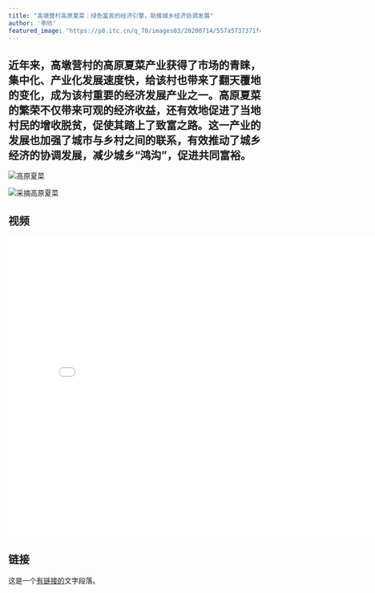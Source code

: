 ```yaml
---
title: "高墩营村高原夏菜：绿色富民的经济引擎，助推城乡经济协调发展"
author: '李欣'
featured_image: "https://p8.itc.cn/q_70/images03/20200714/557a5737371f4ddaa5080f65afeb478d.jpeg"
---
```


## 近年来，高墩营村的高原夏菜产业获得了市场的青睐，集中化、产业化发展速度快，给该村也带来了翻天覆地的变化，成为该村重要的经济发展产业之一。高原夏菜的繁荣不仅带来可观的经济收益，还有效地促进了当地村民的增收脱贫，促使其踏上了致富之路。这一产业的发展也加强了城市与乡村之间的联系，有效推动了城乡经济的协调发展，减少城乡“鸿沟”，促进共同富裕。

![高原夏菜](https://nimg.ws.126.net/?url=http%3A%2F%2Fdingyue.ws.126.net%2F2022%2F0507%2F0403ceafj00rbijh50042c000u000gng.jpg&thumbnail=660x2147483647&quality=80&type=jpg)

![采摘高原夏菜](https://pic.vjshi.com/2017-09-05/9ff1d440814da7c2d3a9b8a3d1c69b07/00003.jpg?x-oss-process=style/watermark)

## 视频

<iframe src="//player.bilibili.com/player.html?aid=965031770&bvid=BV1Fp4y1Z7Fc&cid=1375748984&p=1" scrolling="no" border="0" frameborder="no" framespacing="0" allowfullscreen="true" width="800px" height="600px"> </iframe>

## 链接

这是一个[有链接的](https://www.baidu.com/link?url=lcGQdLUlqcfZJ_YBgro3AcvLTkLE9qYJtN8V9_geWXxwXjkYpGQZHRQ9EgVFZo04&wd=&eqid=f3b6c2df0001ab90000000036584419c)文字段落。